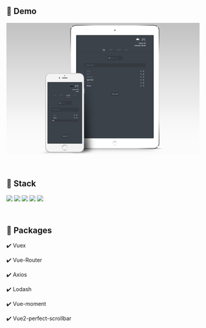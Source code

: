 ## 🔗 Demo

[<img src="src/assets/images/mockup-todo.png">](https://jaehyeokk.github.io/vue-todo/ "데모 사이트 바로가기")

<br />

## 🔨 Stack

<img src="https://img.shields.io/badge/HTML-E34F26?style=for-the-badge&logo=html5&logoColor=white" /> <img src="https://img.shields.io/badge/CSS-1572B6?style=for-the-badge&logo=css3&logoColor=white" /> <img src="https://img.shields.io/badge/JavaScript-323330?style=for-the-badge&logo=javascript&logoColor=F7DF1E" /> <img src="https://img.shields.io/badge/typescript-3178c6?style=for-the-badge&logo=typescript&logoColor=fafafa" /> <img src="https://img.shields.io/badge/Vue-35495E?style=for-the-badge&logo=vuedotjs&logoColor=4FC08D" />

<br />

## 🎁 Packages

✔️ Vuex

✔️ Vue-Router

✔️ Axios

✔️ Lodash

✔️ Vue-moment

✔️ Vue2-perfect-scrollbar
